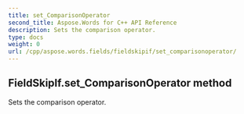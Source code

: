 ```yaml
---
title: set_ComparisonOperator
second_title: Aspose.Words for C++ API Reference
description: Sets the comparison operator. 
type: docs
weight: 0
url: /cpp/aspose.words.fields/fieldskipif/set_comparisonoperator/
---
```

## FieldSkipIf.set_ComparisonOperator method


Sets the comparison operator.

